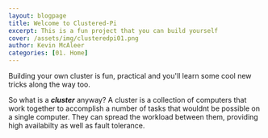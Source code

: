 ```yaml
---
layout: blogpage
title: Welcome to Clustered-Pi
excerpt: This is a fun project that you can build yourself
cover: /assets/img/clusteredpi01.png
author: Kevin McAleer
categories: [01. Home]
---
```


Building your own cluster is fun, practical and you'll learn some cool new tricks along the way too.

So what is a ***cluster*** anyway? A cluster is a collection of computers that work together to accomplish a number of tasks that wouldnt be possible on a single computer. They can spread the workload between them, providing high availabilty as well as fault tolerance.
